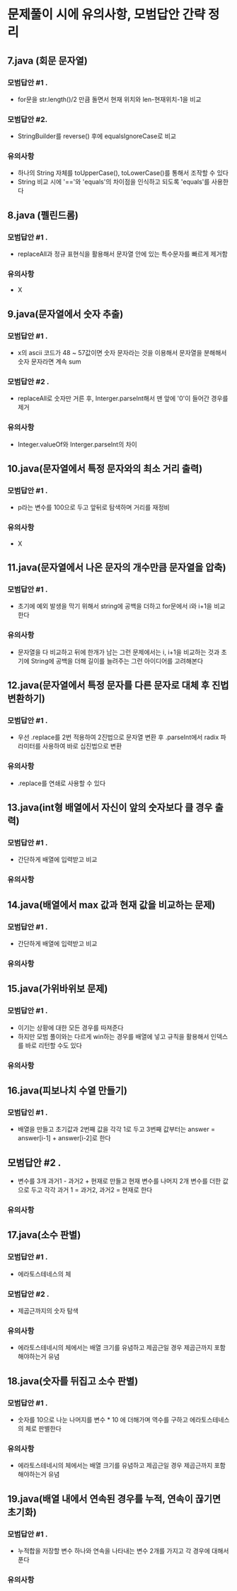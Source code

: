 #  문제풀이 시에 유의사항, 모범답안 간략 정리

## 7.java (회문 문자열)
### 모범답안 #1 .
- for문을 str.length()/2 만큼 돌면서 현재 위치와 len-현재위치-1을 비교
### 모범답안 #2.
- StringBuilder를 reverse() 후에 equalsIgnoreCase로 비교
### 유의사항
- 하나의 String 자체를 toUpperCase(), toLowerCase()를 통해서 조작할 수 있다 
- String 비교 시에 '=='와 'equals'의 차이점을 인식하고 되도록 'equals'를 사용한다 

## 8.java (펠린드롬)
### 모범답안 #1 .
- replaceAll과 정규 표현식을 활용해서 문자열 안에 있는 특수문자를 빠르게 제거함 
### 유의사항
- X

## 9.java(문자열에서 숫자 추출)
### 모범답안 #1 .
- x의 ascii 코드가 48 ~ 57값이면 숫자 문자라는 것을 이용해서 문자열을 분해해서 숫자 문자라면 계속 sum
### 모범답안 #2 .
- replaceAll로 숫자만 거른 후, Interger.parseInt해서 맨 앞에 '0'이 들어간 경우를 제거
 
### 유의사항
- Integer.valueOf와 Interger.parseInt의 차이

## 10.java(문자열에서 특정 문자와의 최소 거리 출력)
### 모범답안 #1 .
- p라는 변수를 100으로 두고 앞뒤로 탐색하며 거리를 재정비
### 유의사항
- X
## 11.java(문자열에서 나온 문자의 개수만큼 문자열을 압축)
### 모범답안 #1 .
- 초기에 예외 발생을 막기 위해서 string에 공백을 더하고 for문에서 i와 i+1을 비교한다
### 유의사항
- 문자열을 다 비교하고 뒤에 한개가 남는 그런 문제에서는 i, i+1을 비교하는 것과 초기에 String에 공백을 더해 길이를 늘려주는 그런 아이디어를 고려해본다

## 12.java(문자열에서 특정 문자를 다른 문자로 대체 후 진법 변환하기)
### 모범답안 #1 .
- 우선 .replace를 2번 적용하여 2진법으로 문자열 변환 후 .parseInt에서 radix 파라미터를 사용하여 바로 십진법으로 변환
### 유의사항
- .replace를 연쇄로 사용할 수 있다

## 13.java(int형 배열에서 자신이 앞의 숫자보다 클 경우 출력)
### 모범답안 #1 .
- 간단하게 배열에 입력받고 비교
### 유의사항

## 14.java(배열에서 max 값과 현재 값을 비교하는 문제)
### 모범답안 #1 .
- 간단하게 배열에 입력받고 비교
### 유의사항

## 15.java(가위바위보 문제)
### 모범답안 #1 .
- 이기는 상황에 대한 모든 경우를 따져준다
- 하지만 모범 풀이와는 다르게 win하는 경우를 배열에 넣고 규칙을 활용해서 인덱스를 바로 리턴할 수도 있다
### 유의사항

## 16.java(피보나치 수열 만들기)
### 모범답인 #1 .
- 배열을 만들고 초기값과 2번째 값을 각각 1로 두고 3번째 값부터는 answer = answer[i-1] + answer[i-2]로 한다
## 모범답안 #2 .
- 변수를 3개 과거1 - 과거2 + 현재로 만들고 현재 변수를 나머지 2개 변수를 더한 값으로 두고 각각 과거 1 = 과거2, 과거2 = 현재로 한다
### 유의사항

## 17.java(소수 판별)
### 모범답안 #1 .
- 에라토스테네스의 체
### 모범답안 #2 .
- 제곱근까지의 숫자 탐색
### 유의사항
- 에라토스테네시의 체에서는 배열 크기를 유념하고 제곱근일 경우 제곱근까지 포함해야하는거 유념

## 18.java(숫자를 뒤집고 소수 판별)
### 모범답안 #1 .
- 숫자를 10으로 나눈 나머지를 변수 * 10 에 더해가며 역수를 구하고 에라토스테네스의 체로 판별한다
### 유의사항
- 에라토스테네시의 체에서는 배열 크기를 유념하고 제곱근일 경우 제곱근까지 포함해야하는거 유념

## 19.java(배열 내에서 연속된 경우를 누적, 연속이 끊기면 초기화)
### 모범답안 #1 .
- 누적합을 저장할 변수 하나와 연속을 나타내는 변수 2개를 가지고 각 경우에 대해서 푼다
### 유의사항

